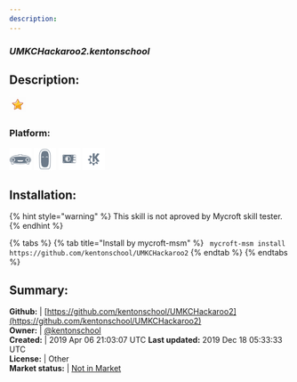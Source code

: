 ```yaml
---
description: 
---
```


### _UMKCHackaroo2.kentonschool_  
## Description:  
  
![](../.gitbook/assets/star.png)  
### Platform:  
 ![Mark I](../.gitbook/assets/mark-1-icon.png)  ![Mark II](../.gitbook/assets/mark-2-icon.png)  ![Picroft](../.gitbook/assets/picroft-icon.png)  ![plasmoid](../.gitbook/assets/kde.png)   
  
## Installation:  
{% hint style="warning" %}
This skill is not aproved by Mycroft skill tester.
{% endhint %}
    
{% tabs %}
{% tab title="Install by mycroft-msm" %}
``` mycroft-msm install https://github.com/kentonschool/UMKCHackaroo2```
{% endtab %}
  {% endtabs %}
    
## Summary:  
**Github:** | [https://github.com/kentonschool/UMKCHackaroo2](https://github.com/kentonschool/UMKCHackaroo2)  
**Owner:** | [@kentonschool](https://github.com/kentonschool)  
**Created:** | 2019 Apr 06 21:03:07 UTC  **Last updated:** 2019 Dec 18 05:33:33 UTC  
**License:** | Other  
**Market status:** | [Not in Market](https://market.mycroft.ai/skill/)  
